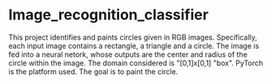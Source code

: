# Image_recognition_classifier

This project identifies and paints circles given in RGB images. 
Specifically, each input image contains a rectangle, a triangle and a circle. 
The image is fed into a neural netork, whose outputs are the center and radius of the circle within the image. 
The domain considered is "[0,1]x[0,1] "box". 
PyTorch is the platform used. The goal is to paint the circle.

